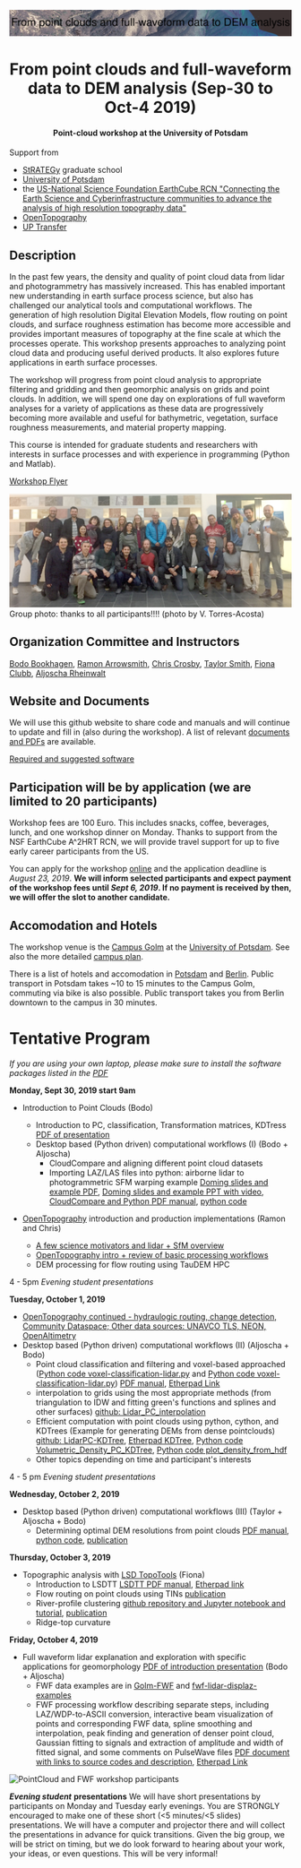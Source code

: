 ![PointCloudWorkshop-Oct2019](png/pozo_color_sca_label.png)

# <center>From point clouds and full-waveform data to DEM analysis (Sep-30 to Oct-4 2019) </center>
#### <center>Point-cloud workshop at the University of Potsdam</center>

Support from
- [StRATEGy](http://www.irtg-strategy.de/index/) graduate school
- [University of Potsdam](https://up-rs-esp.github.io/)
- the [US-National Science Foundation EarthCube RCN "Connecting the Earth Science and Cyberinfrastructure communities to advance the analysis of high resolution topography data"](https://www.nsf.gov/awardsearch/showAward?AWD_ID=1642611&HistoricalAwards=false)
- [OpenTopography](https://opentopography.org/)
- [UP Transfer](https://www.up-transfer.de/)

## Description
In the past few years, the density and quality of point cloud data from lidar and photogrammetry has massively increased. This has enabled important new understanding in earth surface process science, but also has challenged our analytical tools and computational workflows. The generation of high resolution Digital Elevation Models, flow routing on point clouds, and surface roughness estimation has become more accessible and provides important measures of topography at the fine scale at which the processes operate. This workshop presents approaches to analyzing point cloud data and producing useful derived products. It also explores future applications in earth surface processes.

The workshop will progress from point cloud analysis to appropriate filtering and gridding and then geomorphic analysis on grids and point clouds. In addition, we will spend one day on explorations of full waveform analyses for a variety of applications as these data are progressively becoming more available and useful for bathymetric, vegetation, surface roughness measurements, and material property mapping.

This course is intended for graduate students and researchers with interests in surface processes and with experience in programming (Python and Matlab).

[Workshop Flyer](https://github.com/UP-RS-ESP/PointCloudWorkshop-Oct2019/raw/master/flyer_2019_webpage.pdf)

![PointCloudWorkshop-Oct2019](png/20191004_PC_group.jpg)
Group photo: thanks to all participants!!!! (photo by V. Torres-Acosta)

## Organization Committee and Instructors
[Bodo Bookhagen](https://bodobookhagen.github.io/), [Ramon Arrowsmith](https://www.public.asu.edu/~arrows/), [Chris Crosby](https://connect.unavco.org/display/per508132), [Taylor Smith](tasmith@uni-potsdam.de), [Fiona Clubb](https://fclubb.github.io/), [Aljoscha Rheinwalt](https://github.com/Rheinwalt)

## Website and Documents
We will use this github website to share code and manuals and will continue to update and fill in (also during the workshop).
A list of relevant [documents and PDFs](https://github.com/UP-RS-ESP/PointCloudWorkshop-Oct2019/tree/master/PDF) are available.

[Required and suggested software](https://github.com/UP-RS-ESP/PointCloudWorkshop-Oct2019/blob/master/PDF/PC_Required_Software_Workshop.pdf)

## Participation will be by application (we are limited to 20 participants)
Workshop fees are 100 Euro. This includes snacks, coffee, beverages, lunch, and one workshop dinner on Monday. Thanks to support from the NSF EarthCube A^2HRT RCN, we will provide travel support for up to five early career participants from the US.

You can apply for the workshop [online](http://tiny.cc/ivg89y) and the application deadline is *August 23, 2019*. **We will inform selected participants and expect payment of the workshop fees until *Sept 6, 2019*. If no payment is received by then, we will offer the slot to another candidate.**

## Accomodation and Hotels
The workshop venue is the [Campus Golm](https://www.google.com/search?tbm=lcl&ei=wI85XYfFE4rRwAKr2DE&q=Karl-Liebknecht-Stra%C3%9Fe+24-25%2C+14476+Potsdam&oq=Karl-Liebknecht-Stra%C3%9Fe+24-25%2C+14476+Potsdam&gs_l=psy-ab.3..38l3.131238.133490.0.134023.2.2.0.0.0.0.87.166.2.2.0....0...1c.1.64.psy-ab..0.1.86....0.n0oBY4Efq_Q#rlfi=hd:;si:11329416506967667491;mv:!1m2!1d52.40871997731902!2d12.974945031694851!2m2!1d52.40836002268096!2d12.974354968305148!3m12!1m3!1d339.6918546312415!2d12.974649999999999!3d52.408539999999995!2m3!1f0!2f0!3f0!3m2!1i1865!2i1715!4f13.1) at the [University of Potsdam](https://www.uni-potsdam.de/en/index.html). See also the more detailed [campus plan](https://www.uni-potsdam.de/db/zeik-portal/gm/lageplan-up.php?komplex=2).

There is a list of hotels and accomodation in [Potsdam](https://github.com/UP-RS-ESP/PointCloudWorkshop-Oct2019/tree/master/PDF/Potsdam_Hostels_2018.pdf) and [Berlin](https://github.com/UP-RS-ESP/PointCloudWorkshop-Oct2019/tree/master/PDF/Berlin_Hostels_2018.pdf). Public transport in Potsdam takes ~10 to 15 minutes to the Campus Golm, commuting via bike is also possible. Public transport takes you from Berlin downtown to the campus in 30 minutes.

# Tentative Program
*If you are using your own laptop, please make sure to install the software packages listed in the [PDF](https://github.com/UP-RS-ESP/PointCloudWorkshop-Oct2019/raw/master/doc/PC_Required_Software_Workshop.pdf)*


**Monday, Sept 30, 2019 start 9am**
- Introduction to Point Clouds (Bodo)
  - Introduction to PC, classification, Transformation matrices, KDTress [PDF of presentation](https://github.com/UP-RS-ESP/PointCloudWorkshop-Oct2019/raw/master/PDF/Lidar_PC_WorkshopOct2019_Intro.pdf)
  - Desktop based (Python driven) computational workflows (I) (Bodo + Aljoscha)
    - CloudCompare and aligning different point cloud datasets
    - Importing LAZ/LAS files into python: airborne lidar to photogrammetric SFM warping example [Doming slides and example PDF](https://github.com/UP-RS-ESP/PointCloudWorkshop-Oct2019/raw/master/PDF/20190930a_SfM_Doming_example.pdf), [Doming slides and example PPT with video](https://github.com/UP-RS-ESP/PointCloudWorkshop-Oct2019/raw/master/PDF/20190930a_SfM_Doming_example.pptx), [CloudCompare and Python PDF manual](https://github.com/UP-RS-ESP/PointCloudWorkshop-Oct2019/raw/master/doc/PC_alignment_c2cdistances.pdf), [python code](https://github.com/UP-RS-ESP/PointCloudWorkshop-Oct2019/raw/master/Python-codes/remove-spherical-error.py)


- [OpenTopography](https://opentopography.org/) introduction and production implementations (Ramon and Chris)
  - [A few science motivators and lidar + SfM overview](https://github.com/UP-RS-ESP/PointCloudWorkshop-Oct2019/raw/master/PDF/20190930_motivations_and_applications.pdf)
  - [OpenTopography intro + review of basic processing workflows](https://cloud.sdsc.edu:443/v1/AUTH_opentopography/www/shortcourses%2F19Potsdam%2F19Potsdam_OTintro.pdf)
  - DEM processing for flow routing using TauDEM HPC

4 - 5pm   *Evening student presentations*


**Tuesday, October 1, 2019**
- [OpenTopography continued - hydraulogic routing, change detection, Community Dataspace; Other data sources: UNAVCO TLS, NEON, OpenAltimetry](https://cloud.sdsc.edu/v1/AUTH_opentopography/www/shortcourses%2F19Potsdam%2F19Potsdam_OTintro.pdf)
- Desktop based (Python driven) computational workflows (II) (Aljoscha + Bodo)
  - Point cloud classification and filtering and voxel-based approached ([Python code voxel-classification-lidar.py](https://github.com/UP-RS-ESP/PointCloudWorkshop-Oct2019/raw/master/Python-codes/voxel-classification-lidar.py) and [Python code voxel-classification-lidar.py](https://github.com/UP-RS-ESP/PointCloudWorkshop-Oct2019/raw/master/Python-codes/voxel-classification-zstd.py)) [PDF manual](https://github.com/UP-RS-ESP/PointCloudWorkshop-Oct2019/raw/master/doc/Classification_and_filtering_PC.pdf), [Etherpad Link](https://yourpart.eu/p/r.fff525596f57aff85f0295b5cc3e16d2)
  - interpolation to grids using the most appropriate methods (from triangulation to IDW and fitting green's functions and splines and other surfaces) [github: Lidar_PC_interpolation](https://github.com/BodoBookhagen/Lidar_PC_interpolation)
  - Efficient computation with point clouds using python, cython, and KDTrees (Example for generating DEMs from dense pointclouds) [github: LidarPC-KDTree](https://github.com/UP-RS-ESP/LidarPC-KDTree), [Etherpad KDTree](https://yourpart.eu/p/r.abf455105f3996ac0769c82ef95417d5), [Python code Volumetric_Density_PC_KDTree](https://github.com/UP-RS-ESP/PointCloudWorkshop-Oct2019/raw/master/Python-codes/Volumetric_Density_PC_KDTree.py), [Python code plot_density_from_hdf](https://github.com/UP-RS-ESP/PointCloudWorkshop-Oct2019/raw/master/Python-codes/plot_density_from_hdf.py)
  - Other topics depending on time and participant's interests

4 - 5 pm *Evening student presentations*


**Wednesday, October 2, 2019**
- Desktop based (Python driven) computational workflows (III) (Taylor + Aljoscha + Bodo)
  - Determining optimal DEM resolutions from point clouds [PDF manual](https://github.com/UP-RS-ESP/PointCloudWorkshop-Oct2019/raw/master/PDF/Optimal%20DEM%20Resolution%20Manual.pdf), [python code](https://github.com/UP-RS-ESP/PointCloudWorkshop-Oct2019/raw/master/Python-codes/figs_pc_workshop.py), [publication](https://github.com/UP-RS-ESP/PointCloudWorkshop-Oct2019/raw/master/PDF/smith19_optimal_grid_resolution.pdf)


**Thursday, October 3, 2019**
- Topographic analysis with [LSD TopoTools](https://lsdtopotools.github.io/) (Fiona)
  - Introduction to LSDTT [LSDTT PDF manual](https://github.com/UP-RS-ESP/PointCloudWorkshop-Oct2019/raw/master/PDF/LSDTT_workshop.pdf), [Etherpad link](https://yourpart.eu/p/r.b240d942ccb3bf06612c6522c31282ae)
  - Flow routing on point clouds using TINs [publication](https://github.com/UP-RS-ESP/PointCloudWorkshop-Oct2019/raw/master/PDF/Rheinwalt19_FFN_pointclouds.pdf)
  - River-profile clustering [github repository and Jupyter notebook and tutorial](https://github.com/UP-RS-ESP/river-clusters), [publication](https://github.com/UP-RS-ESP/PointCloudWorkshop-Oct2019/raw/master/PDF/Clubb19_clustering_river_profiles.pdf)
  - Ridge-top curvature

**Friday, October 4, 2019**
- Full waveform lidar explanation and exploration with specific applications for geomorphology [PDF of introduction presentation](https://github.com/UP-RS-ESP/PointCloudWorkshop-Oct2019/raw/master/PDF/FWF_Lidar_Intro.pdf) (Bodo + Aljoscha)
   - FWF data examples are in [Golm-FWF](https://github.com/UP-RS-ESP/PointCloudWorkshop-Oct2019/tree/master/examples/Golm-FWF) and [fwf-lidar-displaz-examples](https://github.com/UP-RS-ESP/PointCloudWorkshop-Oct2019/tree/master/examples/fwf-lidar-displaz-examples)
   - FWF processing workflow describing separate steps, including LAZ/WDP-to-ASCII conversion, interactive beam visualization of points and corresponding FWF data, spline smoothing and interpolation, peak finding and generation of denser point cloud, Gaussian fitting to signals and extraction of amplitude and width of fitted signal, and some comments on PulseWave files [PDF document with links to source codes and description](https://github.com/UP-RS-ESP/PointCloudWorkshop-Oct2019/tree/master/PDF/PC_workshop_fwf_processing_Golm.pdf), [Etherpad Link](https://yourpart.eu/p/r.052bd8016d26784717d6d4ec879803c1)

![PointCloud and FWF workshop participants](https://github.com/UP-RS-ESP/PointCloudWorkshop-Oct2019/tree/master/PDF/FWF_workshop_group_photo.jpg "Group photo from Friday evening")


***Evening student*** **presentations**
We will have short presentations by participants on Monday and Tuesday early evenings. You are STRONGLY encouraged to make one of these short (<5 minutes/<5 slides) presentations. We will have a computer and projector there and will collect the presentations in advance for quick transitions. Given the big group, we will be strict on timing, but we do look forward to hearing about your work, your ideas, or even questions. This will be very informal!
